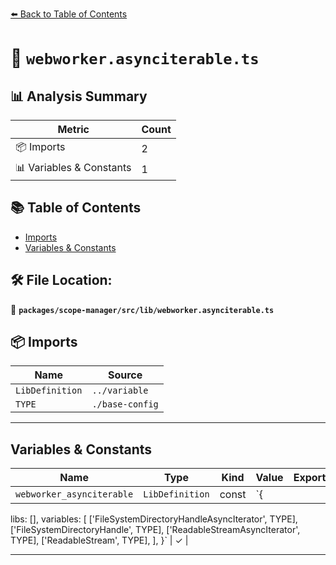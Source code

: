 [⬅️ Back to Table of Contents](../../../../index.md)

# 📄 `webworker.asynciterable.ts`

## 📊 Analysis Summary

| Metric | Count |
|--------|-------|
| 📦 Imports | 2 |
| 📊 Variables & Constants | 1 |

## 📚 Table of Contents

- [Imports](#imports)
- [Variables & Constants](#variables-constants)

## 🛠️ File Location:
📂 **`packages/scope-manager/src/lib/webworker.asynciterable.ts`**

## 📦 Imports

| Name | Source |
|------|--------|
| `LibDefinition` | `../variable` |
| `TYPE` | `./base-config` |


---

## Variables & Constants

| Name | Type | Kind | Value | Exported |
|------|------|------|-------|----------|
| `webworker_asynciterable` | `LibDefinition` | const | `{
  libs: [],
  variables: [
    ['FileSystemDirectoryHandleAsyncIterator', TYPE],
    ['FileSystemDirectoryHandle', TYPE],
    ['ReadableStreamAsyncIterator', TYPE],
    ['ReadableStream', TYPE],
  ],
}` | ✓ |


---